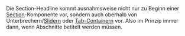 Die Section-Headline kommt ausnahmsweise nicht nur zu Beginn einer [Section](#section)-Komponente vor, sondern auch oberhalb von Unterbrechern/[Slidern](#slider) oder [Tab-Containern](#tab-container) vor. Also im Prinzip immer dann, wenn Abschnitte betitelt werden müssen.
